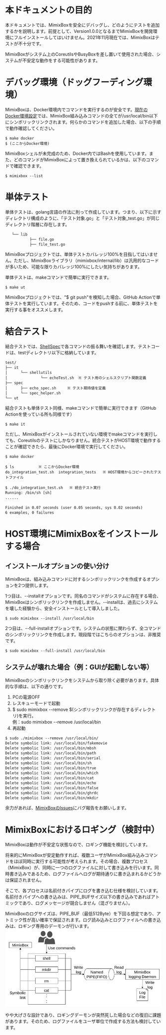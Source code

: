 # 本ドキュメントの目的
本ドキュメントでは、MimixBoxを安全にデバッグし、どのようにテストを追加するかを説明します。前提として、Version1.0.0となるまでMimixBoxを開発環境にフルインストールしてはいけません。2021年11月現在では、MimixBoxはテストが不十分です。

MimixBoxがシステム上のCoreutilsやBusyBoxを差し置いて使用された場合、システムが不安定な動作をする可能性があります。

# デバッグ環境（ドッグフーディング環境）
MimixBoxは、Docker環境内でコマンドを実行するのが安全です。[現在のDocker環境設定](../../../Dockerfile)では、MimixBox組み込みコマンドの全てが/usr/local/bin以下にシンボリックリンクされます。何らかのコマンドを追加した場合、以下の手順で動作確認してください。

```
$ make docker
$ (ここからDocker環境) 
```
MimixBoxシェルが未完成のため、Docker内ではBashを使用しています。また、どのコマンドがMimixBoxによって置き換えられているかは、以下のコマンドで確認できます。
```
$ mimixbox --list
```

# 単体テスト
単体テストは、golang言語の作法に則って作成しています。つまり、以下に示すディレクトリ構成のように、「テスト対象.go」と「テスト対象_test.go」が同じディレクトリ階層に存在します。
```
   └── lib
           ├── file.go
           ├── file_test.go
```
MimixBoxプロジェクトでは、単体テストカバレッジ100%を目指してはいません。ただし、MimixBoxライブラリ（mimixbox/internal/lib）は汎用的なコードが多いため、可能な限りカバレッジ100%にしたい気持ちがあります。  

単体テストは、makeコマンドで簡単に実行できます。
```
$ make ut
```
MimixBoxプロジェクトでは、"$ git push"を検知した場合、GitHub Actionで単体テストを実行しています。そのため、コードをpushする前に、単体テストを実行する事をオススメします。

# 結合テスト
結合テストでは、[ShellSpec](https://github.com/shellspec/shellspec)で各コマンドの振る舞いを確認します。テストコードは、testディレクトリ以下に格納しています。
```
test/
├── it
│      └── shellutils
│               └── echoTest.sh  ※ テスト用のシェルスクリプト関数定義
├── spec
│      ├── echo_spec.sh     ※ テスト期待値を定義
│      └── spec_helper.sh
└── ut
```
結合テストも単体テスト同様、makeコマンドで簡単に実行できます（GitHub Actionを使っている所も同様です）
```
$ make it
```
ただし、MimixBoxがインストールされていない環境でmakeコマンドを実行しても、Coreutilsのテストにしかなりません。統合テストがHOST環境で動作することが確認できたら、最後にDocker環境で実行してください。
```
$ make docker

$ ls           ※ ここからDocker環境
do_integration_test.sh  integration_tests   ※ HOST環境からコピーされたテストファイル

$ ./do_integration_test.sh   ※ 統合テスト実行
Running: /bin/sh [sh]
......

Finished in 0.07 seconds (user 0.05 seconds, sys 0.02 seconds)
6 examples, 0 failures
```

# HOST環境にMimixBoxをインストールする場合
## インストールオプションの使い分け
MimixBoxは、組み込みコマンドに対するシンボリックリンクを作成するオプションを2つ提供します。  

1つ目は、--installオプションです。同名のコマンドがシステムに存在する場合、MimixBoxはシンボリックリンクを作成しません。--installは、過去にシステムを壊した経験から、安全インストールとして導入しました。
```
$ sudo mimixbox --install /usr/local/bin
```
2つ目は、--full-installオプションです。システムの状態に関わらず、全コマンドのシンボリックリンクを作成します。現段階ではこちらのオプションは、非推奨です。
```
$ sudo mimixbox --full-install /usr/local/bin
```
## システムが壊れた場合（例：GUIが起動しない等）
MimixBoxのシンボリックリンクをシステムから取り除く必要があります。具体的な手順は、以下の通りです。  

1. PCの電源OFF
2. レスキューモードで起動
3. $ sudo mimixbox --remove $(シンボリックリンクが存在するディレクトリ)を実行。  
   例：sudo mimixbox --remove /usr/local/bin
4. 再起動
```
$ sudo ./mimixbox --remove /usr/local/bin/
Delete symbolic link: /usr/local/bin/fakemovie
Delete symbolic link: /usr/local/bin/mbsh
Delete symbolic link: /usr/local/bin/path
Delete symbolic link: /usr/local/bin/serial
Delete symbolic link: /usr/local/bin/sh
Delete symbolic link: /usr/local/bin/true
Delete symbolic link: /usr/local/bin/which
Delete symbolic link: /usr/local/bin/cat
Delete symbolic link: /usr/local/bin/echo
Delete symbolic link: /usr/local/bin/false
Delete symbolic link: /usr/local/bin/ghrdc
Delete symbolic link: /usr/local/bin/mkdir
```
余力があれば、[MimixBoxのIssues](https://github.com/nao1215/mimixbox/issues)にバグ報告をお願いします。

# MimixBoxにおけるロギング（検討中）
MimixBoxは動作が不安定な状態なので、ロギング機能を検討しています。  

将来的にMimixBoxが安定動作すれば、複数ユーザがMimixBox組み込みコマンドをほぼ同時に実行する可能性が考えられます。その場合、複数プロセス（MimixBox）が、同時に一つのログファイルに対して書き込みを行います。同時書き込みであるため、ログファイルへログが期待通りに書き込まれるかどうかは保証されません。  

そこで、各プロセスは名前付きパイプにログを書き込む仕様を検討しています。名前付きパイプへの書き込みは、PIPE_BUFサイズ以下の書き込みであればアトミックであり、ログメッセージが競合しません（混ざりません）。  

MimixBoxのログサイズは、PIPE_BUF（最低512Byte）を下回る想定であり、アトミック性が高い確率で保証されます。ログ読み込みとログファイルへの書き込みは、ロギング専用のデーモンが行います。
![MimixBoxロギングの流れ](/docs/images/debug_logging.jpg "MimixBoxロギングの流れ")

やや大げさな設計であり、ロギングデーモンが突然死した場合などの復旧に課題があります。そのため、ログファイルをユーザ単位で作成する方法も検討しています。  
